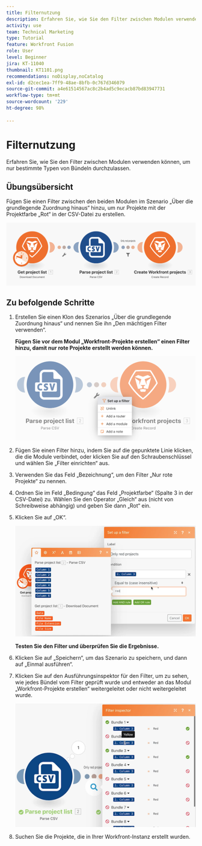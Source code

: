```yaml
---
title: Filternutzung
description: Erfahren Sie, wie Sie den Filter zwischen Modulen verwenden können, um nur bestimmte Typen von Bündeln durchzulassen.
activity: use
team: Technical Marketing
type: Tutorial
feature: Workfront Fusion
role: User
level: Beginner
jira: KT-11040
thumbnail: KT1101.png
recommendations: noDisplay,noCatalog
exl-id: d2cec1ea-7ff9-48ae-8bfb-0c767d346079
source-git-commit: a4e61514567ac8c2b4ad5c9ecacb87bd83947731
workflow-type: tm+mt
source-wordcount: '229'
ht-degree: 98%

---
```


# Filternutzung

Erfahren Sie, wie Sie den Filter zwischen Modulen verwenden können, um nur bestimmte Typen von Bündeln durchzulassen.

## Übungsübersicht

Fügen Sie einen Filter zwischen den beiden Modulen im Szenario „Über die grundlegende Zuordnung hinaus“ hinzu, um nur Projekte mit der Projektfarbe „Rot“ in der CSV-Datei zu erstellen.

![Filter – Bild 1](../12-exercises/assets/filters-walkthrough-1.png)

## Zu befolgende Schritte

1. Erstellen Sie einen Klon des Szenarios „Über die grundlegende Zuordnung hinaus“ und nennen Sie ihn „Den mächtigen Filter verwenden“.

   **Fügen Sie vor dem Modul „Workfront-Projekte erstellen“ einen Filter hinzu, damit nur rote Projekte erstellt werden können.**

   ![Filter – Bild 2](../12-exercises/assets/filters-walkthrough-2.png)

1. Fügen Sie einen Filter hinzu, indem Sie auf die gepunktete Linie klicken, die die Module verbindet, oder klicken Sie auf den Schraubenschlüssel und wählen Sie „Filter einrichten“ aus.
1. Verwenden Sie das Feld „Bezeichnung“, um den Filter „Nur rote Projekte“ zu nennen.
1. Ordnen Sie im Feld „Bedingung“ das Feld „Projektfarbe“ (Spalte 3 in der CSV-Datei) zu. Wählen Sie den Operator „Gleich“ aus (nicht von Schreibweise abhängig) und geben Sie dann „Rot“ ein.
1. Klicken Sie auf „OK“.

   ![Filter – Bild 3](../12-exercises/assets/filters-walkthrough-3.png)

   **Testen Sie den Filter und überprüfen Sie die Ergebnisse.**

1. Klicken Sie auf „Speichern“, um das Szenario zu speichern, und dann auf „Einmal ausführen“.
1. Klicken Sie auf den Ausführungsinspektor für den Filter, um zu sehen, wie jedes Bündel vom Filter geprüft wurde und entweder an das Modul „Workfront-Projekte erstellen“ weitergeleitet oder nicht weitergeleitet wurde.

   ![Filter – Bild 4](../12-exercises/assets/filters-walkthrough-4.png)

1. Suchen Sie die Projekte, die in Ihrer Workfront-Instanz erstellt wurden.
